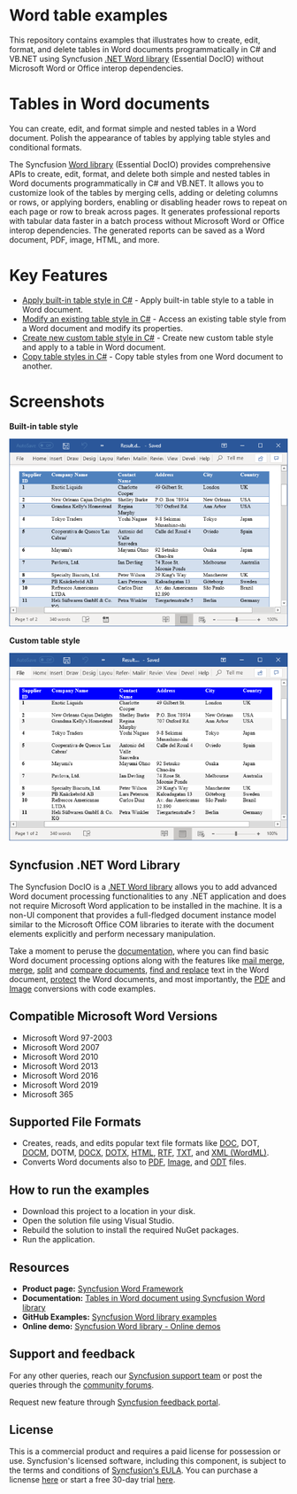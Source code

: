 # Word table examples

This repository contains examples that illustrates how to create, edit, format, and delete tables in Word documents programmatically in C# and VB.NET using Syncfusion [.NET Word library](https://www.syncfusion.com/document-processing/word-framework/net/word-library?utm_source=github&utm_medium=listing&utm_campaign=github-word-table-examples) (Essential DocIO) without Microsoft Word or Office interop dependencies.

# Tables in Word documents

You can create, edit, and format simple and nested tables in a Word document. Polish the appearance of tables by applying table styles and conditional formats.

The Syncfusion [Word library](https://www.syncfusion.com/document-processing/word-framework/net/word-library?utm_source=github&utm_medium=listing&utm_campaign=github-word-table-examples) (Essential DocIO) provides comprehensive APIs to create, edit, format, and delete both simple and nested tables in Word documents programmatically in C# and VB.NET. It allows you to customize look of the tables by merging cells, adding or deleting columns or rows, or applying borders, enabling or disabling header rows to repeat on each page or row to break across pages. It generates professional reports with tabular data faster in a batch process without Microsoft Word or Office interop dependencies. The generated reports can be saved as a Word document, PDF, image, HTML, and more.

# Key Features

- [Apply built-in table style in C#](Apply-built-in-table-style/) - Apply built-in table style to a table in Word document.
- [Modify an existing table style in C#](Modify-existing-table-style/) - Access an existing table style from a Word document and modify its properties.
- [Create new custom table style in C#](Create-new-custom-table-style/) - Create new custom table style and apply to a table in Word document.
- [Copy table styles in C#](Copy-table-styles/) - Copy table styles from one Word document to another.

# Screenshots

**Built-in table style**

<p align="center"> 
<img src="Apply-built-in-table-style/Images/Built-in-table-style.png" alt="Apply built-in table style to a table in C#"/> 
</p>

**Custom table style**

<p align="center"> 
<img src="Create-new-custom-table-style/Images/Custom-table-style.png" alt="Create new custom table style and apply to a table in C#"/> 
</p>

## Syncfusion .NET Word Library
The Syncfusion DocIO is a [.NET Word library](https://www.syncfusion.com/document-processing/word-framework/net/word-library?utm_source=github&utm_medium=listing&utm_campaign=github-word-table-examples) allows you to add advanced Word document processing functionalities to any .NET application and does not require Microsoft Word application to be installed in the machine. It is a non-UI component that provides a full-fledged document instance model similar to the Microsoft Office COM libraries to iterate with the document elements explicitly and perform necessary manipulation. 

Take a moment to peruse the [documentation](https://help.syncfusion.com/file-formats/docio/getting-started?utm_source=github&utm_medium=listing&utm_campaign=github-word-table-examples), where you can find basic Word document processing options along with the features like [mail merge](https://help.syncfusion.com/file-formats/docio/working-with-mail-merge?utm_source=github&utm_medium=listing&utm_campaign=github-word-table-examples), [merge](https://help.syncfusion.com/file-formats/docio/word-document/merging-word-documents?utm_source=github&utm_medium=listing&utm_campaign=github-word-table-examples), [split](https://help.syncfusion.com/file-formats/docio/word-document/split-word-documents?utm_source=github&utm_medium=listing&utm_campaign=github-word-table-examples) and [compare documents](https://help.syncfusion.com/file-formats/docio/word-document/compare-word-documents?utm_source=github&utm_medium=listing&utm_campaign=github-word-table-examples), [find and replace](https://help.syncfusion.com/file-formats/docio/working-with-find-and-replace?utm_source=github&utm_medium=listing&utm_campaign=github-word-table-examples) text in the Word document, [protect](https://help.syncfusion.com/file-formats/docio/working-with-security?utm_source=github&utm_medium=listing&utm_campaign=github-word-table-examples) the Word documents, and most importantly, the [PDF](https://help.syncfusion.com/file-formats/docio/word-to-pdf?utm_source=github&utm_medium=listing&utm_campaign=github-word-table-examples) and [Image](https://help.syncfusion.com/file-formats/docio/word-to-image?utm_source=github&utm_medium=listing&utm_campaign=github-word-table-examples) conversions with code examples.

Compatible Microsoft Word Versions
----------------------------------

*   Microsoft Word 97-2003
*   Microsoft Word 2007
*   Microsoft Word 2010
*   Microsoft Word 2013
*   Microsoft Word 2016
*   Microsoft Word 2019
*   Microsoft 365

Supported File Formats
----------------------

*   Creates, reads, and edits popular text file formats like [DOC](https://help.syncfusion.com/file-formats/docio/word-file-formats?utm_source=github&utm_medium=listing&utm_campaign=github-word-table-examples#doc-to-docx-and-docx-to-doc), DOT, [DOCM](https://help.syncfusion.com/file-formats/docio/word-file-formats?utm_source=github&utm_medium=listing&utm_campaign=github-word-table-examples#macros), DOTM, [DOCX](https://help.syncfusion.com/file-formats/docio/word-file-formats?utm_source=github&utm_medium=listing&utm_campaign=github-word-table-examples#doc-to-docx-and-docx-to-doc), [DOTX](https://help.syncfusion.com/file-formats/docio/word-file-formats?utm_source=github&utm_medium=listing&utm_campaign=github-word-table-examples#templates), [HTML](https://help.syncfusion.com/file-formats/docio/html?utm_source=github&utm_medium=listing&utm_campaign=github-word-table-examples), [RTF](https://help.syncfusion.com/file-formats/docio/rtf?utm_source=github&utm_medium=listing&utm_campaign=github-word-table-examples), [TXT](https://help.syncfusion.com/file-formats/docio/text?utm_source=github&utm_medium=listing&utm_campaign=github-word-table-examples), and [XML (WordML)](https://help.syncfusion.com/file-formats/docio/word-file-formats#word-processing-xml-xml?utm_source=github&utm_medium=listing&utm_campaign=github-word-table-examples).
*   Converts Word documents also to [PDF](https://help.syncfusion.com/file-formats/docio/word-to-pdf?utm_source=github&utm_medium=listing&utm_campaign=github-word-table-examples), [Image](https://help.syncfusion.com/file-formats/docio/word-to-image?utm_source=github&utm_medium=listing&utm_campaign=github-word-table-examples), and [ODT](https://help.syncfusion.com/file-formats/docio/word-to-odt?utm_source=github&utm_medium=listing&utm_campaign=github-word-table-examples) files.

## How to run the examples
- Download this project to a location in your disk.
- Open the solution file using Visual Studio.
- Rebuild the solution to install the required NuGet packages.
- Run the application.

## Resources

- **Product page:** [Syncfusion Word Framework](https://www.syncfusion.com/document-processing/word-framework/net?utm_source=github&utm_medium=listing&utm_campaign=github-word-table-examples)
- **Documentation:** [Tables in Word document using Syncfusion Word library](https://help.syncfusion.com/file-formats/docio/working-with-tables?utm_source=github&utm_medium=listing&utm_campaign=github-word-table-examples)
- **GitHub Examples:** [Syncfusion Word library examples](https://github.com/SyncfusionExamples/DocIO-Examples?utm_source=github&utm_medium=listing&utm_campaign=github-word-table-examples)
- **Online demo:** [Syncfusion Word library - Online demos](https://ej2.syncfusion.com/aspnetcore/DocIO/SalesInvoice?utm_source=github&utm_medium=listing&utm_campaign=github-word-table-examples)

## Support and feedback
For any other queries, reach our [Syncfusion support team](https://support.syncfusion.com/?utm_source=github&utm_medium=listing&utm_campaign=github-word-table-examples) or post the queries through the [community forums](https://www.syncfusion.com/forums?utm_source=github&utm_medium=listing&utm_campaign=github-word-table-examples).

Request new feature through [Syncfusion feedback portal](https://www.syncfusion.com/feedback?utm_source=github&utm_medium=listing&utm_campaign=github-word-table-examples).

## License
This is a commercial product and requires a paid license for possession or use. Syncfusion's licensed software, including this component, is subject to the terms and conditions of [Syncfusion's EULA](https://www.syncfusion.com/license/studio/22.2.5/syncfusion_essential_studio_eula.pdf). You can purchase a licnense [here](https://www.syncfusion.com/sales/products?utm_source=github&utm_medium=listing&utm_campaign=github-word-table-examples) or start a free 30-day trial [here](https://www.syncfusion.com/account/manage-trials/start-trials?utm_source=github&utm_medium=listing&utm_campaign=github-word-table-examples).

